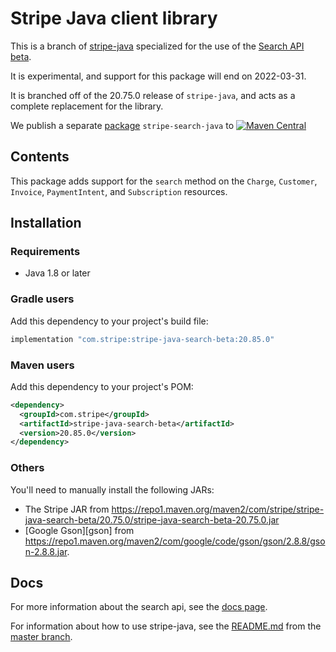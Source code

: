 # Stripe Java client library

This is a branch of [stripe-java](https://github.com/stripe/stripe-java) specialized for the use of the [Search API beta](https://stripe.com/docs/search-api).

It is experimental, and support for this package will end on 2022-03-31.

It is branched off of the 20.75.0 release of `stripe-java`, and acts as a complete replacement for the library.

We publish a separate [package](https://www.npmjs.com/package/stripe-search-beta) `stripe-search-java` to [![Maven Central](https://img.shields.io/maven-central/v/com.stripe/stripe-java)](https://mvnrepository.com/artifact/com.stripe/stripe-java-search-beta)

## Contents

This package adds support for the `search` method on the `Charge`, `Customer`,
`Invoice`, `PaymentIntent`, and `Subscription` resources.

## Installation

### Requirements

- Java 1.8 or later

### Gradle users

Add this dependency to your project's build file:

```groovy
implementation "com.stripe:stripe-java-search-beta:20.85.0"
```

### Maven users

Add this dependency to your project's POM:

```xml
<dependency>
  <groupId>com.stripe</groupId>
  <artifactId>stripe-java-search-beta</artifactId>
  <version>20.85.0</version>
</dependency>
```

### Others

You'll need to manually install the following JARs:

- The Stripe JAR from <https://repo1.maven.org/maven2/com/stripe/stripe-java-search-beta/20.75.0/stripe-java-search-beta-20.75.0.jar>
- [Google Gson][gson] from <https://repo1.maven.org/maven2/com/google/code/gson/gson/2.8.8/gson-2.8.8.jar>.

## Docs

For more information about the search api, see the [docs
page](https://stripe.com/docs/search-api). 

For information about how to use stripe-java, see the [README.md](https://github.com/stripe/stripe-java/blob/master/README.md) from the [master branch](https://github.com/stripe/stripe-java).
